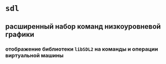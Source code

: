 # `sdl`
## расширенный набор команд низкоуровневой графики
### отображение библиотеки `libSDL2` на команды и операции виртуальной машины
